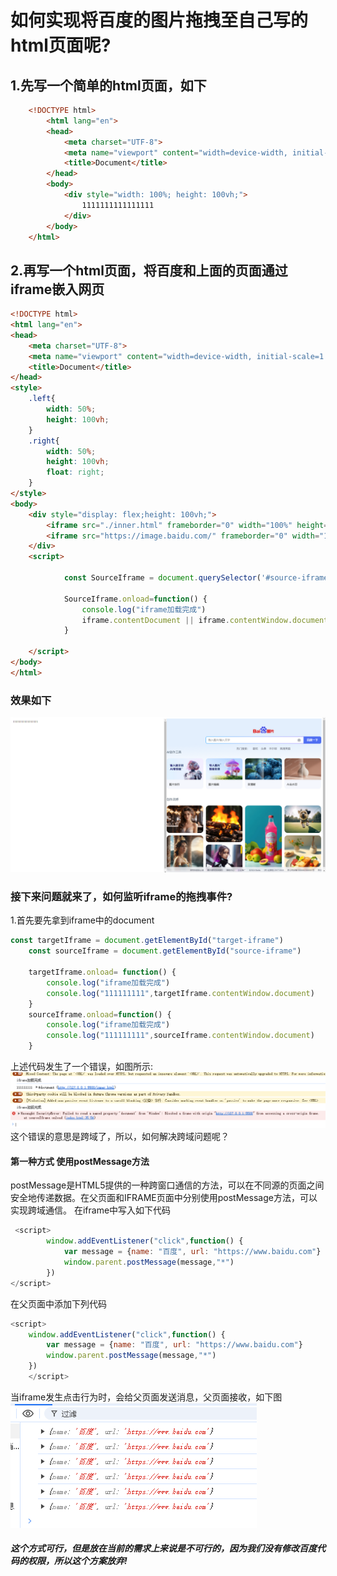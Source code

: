 # 如何实现将百度的图片拖拽至自己写的html页面呢?

## 1.先写一个简单的html页面，如下
```html
    <!DOCTYPE html>
        <html lang="en">
        <head>
            <meta charset="UTF-8">
            <meta name="viewport" content="width=device-width, initial-scale=1.0">
            <title>Document</title>
        </head>
        <body>
            <div style="width: 100%; height: 100vh;">
                1111111111111111
            </div>
        </body>
    </html>
```

## 2.再写一个html页面，将百度和上面的页面通过iframe嵌入网页
```html
<!DOCTYPE html>
<html lang="en">
<head>
	<meta charset="UTF-8">
	<meta name="viewport" content="width=device-width, initial-scale=1.0">
	<title>Document</title>
</head>
<style>	
	.left{
		width: 50%;
		height: 100vh;
	}
	.right{
		width: 50%;
		height: 100vh;
		float: right;
	}
</style>
<body>
	<div style="display: flex;height: 100vh;">
		<iframe src="./inner.html" frameborder="0" width="100%" height="100%" id="target-iframe"></iframe>
		<iframe src="https://image.baidu.com/" frameborder="0" width="100%" height="100%" id="source-iframe"></iframe>
	</div>
	<script>
		
			const SourceIframe = document.querySelector('#source-iframe');
		
			SourceIframe.onload=function() {
				console.log("iframe加载完成")
				iframe.contentDocument || iframe.contentWindow.document;
			}

	</script>
</body>
</html>
```
### 效果如下
![img](/images/iframe.png)


### 接下来问题就来了，如何监听iframe的拖拽事件?
1.首先要先拿到iframe中的document
```js
const targetIframe = document.getElementById("target-iframe")
    const sourceIframe = document.getElementById("source-iframe")

    targetIframe.onload= function() {
        console.log("iframe加载完成")
        console.log("111111111",targetIframe.contentWindow.document)
    }
    sourceIframe.onload=function() {
        console.log("iframe加载完成")
        console.log("111111111",sourceIframe.contentWindow.document)
    }
```
上述代码发生了一个错误，如图所示:
![img](/images/error.png)
这个错误的意思是跨域了，所以，如何解决跨域问题呢？
#### 第一种方式 使用postMessage方法
postMessage是HTML5提供的一种跨窗口通信的方法，可以在不同源的页面之间安全地传递数据。在父页面和IFRAME页面中分别使用postMessage方法，可以实现跨域通信。
在iframe中写入如下代码
```js
 <script>
        window.addEventListener("click",function() {
            var message = {name: "百度", url: "https://www.baidu.com"}
            window.parent.postMessage(message,"*")
        })
</script>
```

在父页面中添加下列代码
```js
<script>
    window.addEventListener("click",function() {
        var message = {name: "百度", url: "https://www.baidu.com"}
        window.parent.postMessage(message,"*")
    })
    </script>

```

当iframe发生点击行为时，会给父页面发送消息，父页面接收，如下图
![img](/images/postmessage.png)

##### 这个方式可行，但是放在当前的需求上来说是不可行的，因为我们没有修改百度代码的权限，所以这个方案放弃!
